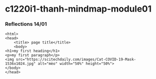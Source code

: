 # c1220i1-thanh-mindmap-module01

### Reflections 14/01

```<!doctype HTML>
<html>
<head>
    <title> page title</title>
    <body>
<h1>my first heading</h1>
<p>my first paragraph</p>
<img src="https://scitechdaily.com/images/Cat-COVID-19-Mask-1536x1024.jpg" alt="mèo" width="50%" height="50%">
</body>
</head>
```
